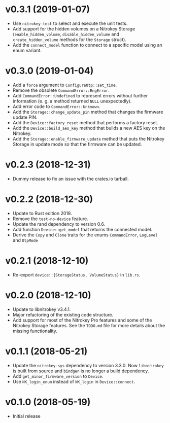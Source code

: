 # v0.3.1 (2019-01-07)
- Use `nitrokey-test` to select and execute the unit tests.
- Add support for the hidden volumes on a Nitrokey Storage
  (`enable_hidden_volume`, `disable_hidden_volume` and `create_hidden_volume`
  methods for the `Storage` struct).
- Add the `connect_model` function to connect to a specific model using an enum
  variant.

# v0.3.0 (2019-01-04)
- Add a `force` argument to `ConfigureOtp::set_time`.
- Remove the obsolete `CommandError::RngError`.
- Add `CommandError::Undefined` to represent errors without further
  information (e. g. a method returned `NULL` unexpectedly).
- Add error code to `CommandError::Unknown`.
- Add the `Storage::change_update_pin` method that changes the firmware update
  PIN.
- Add the `Device::factory_reset` method that performs a factory reset.
- Add the `Device::build_aes_key` method that builds a new AES key on the Nitrokey.
- Add the `Storage::enable_firmware_update` method that puts the Nitrokey
  Storage in update mode so that the firmware can be updated.

# v0.2.3 (2018-12-31)

- Dummy release to fix an issue with the crates.io tarball.

# v0.2.2 (2018-12-30)

- Update to Rust edition 2018.
- Remove the `test-no-device` feature.
- Update the rand dependency to version 0.6.
- Add function `Device::get_model` that returns the connected model.
- Derive the `Copy` and `Clone` traits for the enums `CommandError`, `LogLevel`
  and `OtpMode`

# v0.2.1 (2018-12-10)

- Re-export `device::{StorageStatus, VolumeStatus}` in `lib.rs`.

# v0.2.0 (2018-12-10)

- Update to libnitrokey v3.4.1.
- Major refactoring of the existing code structure.
- Add support for most of the Nitrokey Pro features and some of the Nitrokey
  Storage features. See the `TODO.md` file for more details about the missing
  functionality.

# v0.1.1 (2018-05-21)

- Update the `nitrokey-sys` dependency to version 3.3.0.  Now `libnitrokey`
  is built from source and `bindgen` is no longer a build dependency.
- Add `get_minor_firmware_version` to `Device`.
- Use `NK_login_enum` instead of `NK_login` in `Device::connect`.

# v0.1.0 (2018-05-19)

- Initial release
